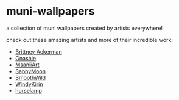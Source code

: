 # muni-wallpapers

a collection of muni wallpapers created by artists everywhere!

check out these amazing artists and more of their incredible work:

- [Brittney Ackerman](https://bsky.app/profile/lbrcloud.bsky.social)
- [Gnashie](https://bsky.app/profile/gnashie.bsky.social)
- [MsaniiArt](https://bsky.app/profile/msaniiart.bsky.social)
- [SaphyMoon](https://bsky.app/profile/saphymoon.com)
- [SmoothWild](https://twitter.com/smooth_wild_art)
- [WindyKirin](https://bsky.app/profile/windykirin.bsky.social)
- [horselamp](https://derpibooru.org/tags/artist-colon-horselamp)
